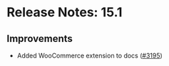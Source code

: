 # Release Notes: 15.1

## Improvements

- Added WooCommerce extension to docs ([#3195](https://github.com/GatoGraphQL/GatoGraphQL/pull/3195))
